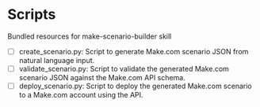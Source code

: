 # Scripts

Bundled resources for make-scenario-builder skill

- [ ] create_scenario.py: Script to generate Make.com scenario JSON from natural language input.
- [ ] validate_scenario.py: Script to validate the generated Make.com scenario JSON against the Make.com API schema.
- [ ] deploy_scenario.py: Script to deploy the generated Make.com scenario to a Make.com account using the API.
